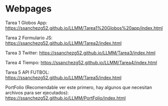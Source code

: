 # Webpages

Tarea 1 Globos App: https://ssanchezg52.github.io/LLMM/Tarea1%20Globos%20app/index.html 

Tarea 2 Formulario JS: https://ssanchezg52.github.io/LLMM/Tarea2/index.html 

Tarea 3 Twitter: https://ssanchezg52.github.io/LLMM/Tarea3/index.html 

Tarea 4 Tiempo: https://ssanchezg52.github.io/LLMM/Tarea4/index.html 

Tarea 5 API FUTBOL: https://ssanchezg52.github.io/LLMM/Tarea5/index.html 

PortFolio (Recomendable ver este primero, hay algunos que necesitan archivos para ser ejecutados): https://ssanchezg52.github.io/LLMM/PortFolio/index.html
